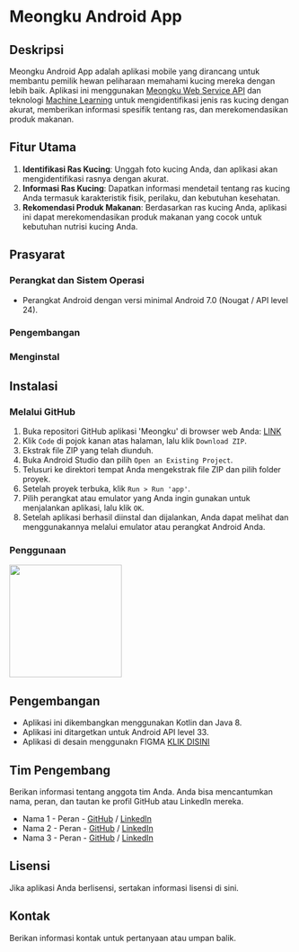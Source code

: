 # Meongku Android App

## Deskripsi

Meongku Android App adalah aplikasi mobile yang dirancang untuk membantu pemilik hewan peliharaan memahami kucing mereka dengan lebih baik. Aplikasi ini menggunakan [Meongku Web Service API](https://github.com/arisafriyanto/meongku-capstone-project/tree/main/Cloud_computing) dan teknologi [Machine Learning](https://github.com/arisafriyanto/meongku-capstone-project/tree/main/Machine_learning) untuk mengidentifikasi jenis ras kucing dengan akurat, memberikan informasi spesifik tentang ras, dan merekomendasikan produk makanan.


## Fitur Utama

1. **Identifikasi Ras Kucing**: Unggah foto kucing Anda, dan aplikasi akan mengidentifikasi rasnya dengan akurat.
2. **Informasi Ras Kucing**: Dapatkan informasi mendetail tentang ras kucing Anda termasuk karakteristik fisik, perilaku, dan kebutuhan kesehatan.
3. **Rekomendasi Produk Makanan**: Berdasarkan ras kucing Anda, aplikasi ini dapat merekomendasikan produk makanan yang cocok untuk kebutuhan nutrisi kucing Anda.

## Prasyarat

### Perangkat dan Sistem Operasi
- Perangkat Android dengan versi minimal Android 7.0 (Nougat / API level 24). 

### Pengembangan


### Menginstal

## Instalasi

### Melalui GitHub

1. Buka repositori GitHub aplikasi 'Meongku' di browser web Anda: [LINK](https://github.com/Jevon-ap/Meongku)
2. Klik `Code` di pojok kanan atas halaman, lalu klik `Download ZIP`.
3. Ekstrak file ZIP yang telah diunduh.
4. Buka Android Studio dan pilih `Open an Existing Project`.
5. Telusuri ke direktori tempat Anda mengekstrak file ZIP dan pilih folder proyek.
6. Setelah proyek terbuka, klik `Run > Run 'app'`.
7. Pilih perangkat atau emulator yang Anda ingin gunakan untuk menjalankan aplikasi, lalu klik `OK`.
8. Setelah aplikasi berhasil diinstal dan dijalankan, Anda dapat melihat dan menggunakannya melalui emulator atau perangkat Android Anda.

### Penggunaan

<img src="https://cdn.discordapp.com/attachments/1107641056926892122/1119151988861571112/Screenshot_2023-06-16-13-29-39-890_com.example.meongku.jpg" width="200"/>

## Pengembangan

- Aplikasi ini dikembangkan menggunakan Kotlin dan Java 8.
- Aplikasi ini ditargetkan untuk Android API level 33.
- Aplikasi di desain menggunakn FIGMA  [KLIK DISINI](https://www.figma.com/file/afKTL6nhRm9K1EvqpZJOrw/Untitled?type=design&node-id=25-214&t=Eu2plum8eh7KxVgD-0)


## Tim Pengembang

Berikan informasi tentang anggota tim Anda. Anda bisa mencantumkan nama, peran, dan tautan ke profil GitHub atau LinkedIn mereka.

- Nama 1 - Peran - [GitHub](link) / [LinkedIn](link)
- Nama 2 - Peran - [GitHub](link) / [LinkedIn](link)
- Nama 3 - Peran - [GitHub](link) / [LinkedIn](link)

## Lisensi

Jika aplikasi Anda berlisensi, sertakan informasi lisensi di sini.

## Kontak

Berikan informasi kontak untuk pertanyaan atau umpan balik.

